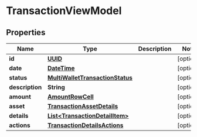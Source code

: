 # TransactionViewModel

## Properties
Name | Type | Description | Notes
------------ | ------------- | ------------- | -------------
**id** | [**UUID**](UUID.md) |  |  [optional]
**date** | [**DateTime**](DateTime.md) |  |  [optional]
**status** | [**MultiWalletTransactionStatus**](MultiWalletTransactionStatus.md) |  |  [optional]
**description** | **String** |  |  [optional]
**amount** | [**AmountRowCell**](AmountRowCell.md) |  |  [optional]
**asset** | [**TransactionAssetDetails**](TransactionAssetDetails.md) |  |  [optional]
**details** | [**List&lt;TransactionDetailItem&gt;**](TransactionDetailItem.md) |  |  [optional]
**actions** | [**TransactionDetailsActions**](TransactionDetailsActions.md) |  |  [optional]
